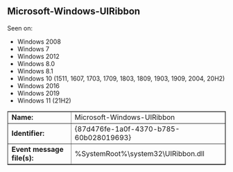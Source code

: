 ## Microsoft-Windows-UIRibbon

Seen on:
* Windows 2008
* Windows 7
* Windows 2012
* Windows 8.0
* Windows 8.1
* Windows 10 (1511, 1607, 1703, 1709, 1803, 1809, 1903, 1909, 2004, 20H2)
* Windows 2016
* Windows 2019
* Windows 11 (21H2)

<table border="1" class="docutils">
  <tbody>
    <tr>
      <td><b>Name:</b></td>
      <td>Microsoft-Windows-UIRibbon</td>
    </tr>
    <tr>
      <td><b>Identifier:</b></td>
      <td>{87d476fe-1a0f-4370-b785-60b028019693}</td>
    </tr>
    <tr>
      <td><b>Event message file(s):</b></td>
      <td>%SystemRoot%\system32\UIRibbon.dll</td>
    </tr>
  </tbody>
</table>

&nbsp;

